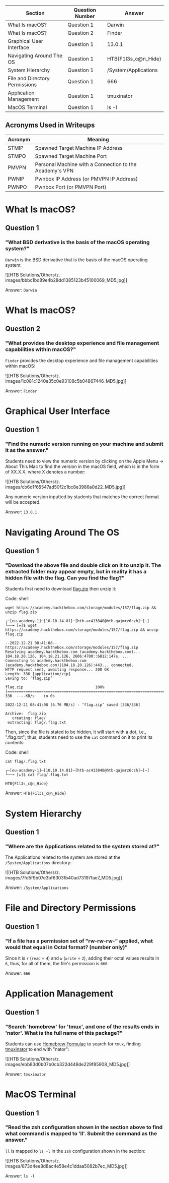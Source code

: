 
| Section                        | Question Number | Answer                |
| ------------------------------ | --------------- | --------------------- |
| What Is macOS?                 | Question 1      | Darwin                |
| What Is macOS?                 | Question 2      | Finder                |
| Graphical User Interface       | Question 1      | 13.0.1                |
| Navigating Around The OS       | Question 1      | HTB{F1l3s\_c@n\_Hide} |
| System Hierarchy               | Question 1      | /System/Applications  |
| File and Directory Permissions | Question 1      | 666                   |
| Application Management         | Question 1      | tmuxinator            |
| MacOS Terminal                 | Question 1      | ls -l                 |

## Acronyms Used in Writeups

| Acronym | Meaning |
| --- | --- |
| STMIP | Spawned Target Machine IP Address |
| STMPO | Spawned Target Machine Port |
| PMVPN | Personal Machine with a Connection to the Academy's VPN |
| PWNIP | Pwnbox IP Address (or PMVPN IP Address) |
| PWNPO | Pwnbox Port (or PMVPN Port) |

# What Is macOS?

## Question 1

### "What BSD derivative is the basis of the macOS operating system?"

`Darwin` is the BSD derivative that is the basis of the macOS operating system:

![[HTB Solutions/Others/z. images/bbbc1bd89e4b28dd1385123b45100069_MD5.jpg]]

Answer: `Darwin`

# What Is macOS?

## Question 2

### "What provides the desktop experience and file management capabilities within macOS?"

`Finder` provides the desktop experience and file management capabilities within macOS:

![[HTB Solutions/Others/z. images/1c081c1240e35c0e93108c5b04867446_MD5.jpg]]

Answer: `Finder`

# Graphical User Interface

## Question 1

### "Find the numeric version running on your machine and submit it as the answer."

Students need to view the numeric version by clicking on the Apple Menu -> About This Mac to find the version in the macOS field, which is in the form of XX.X.X, where X denotes a number:

![[HTB Solutions/Others/z. images/cb6d1f65547ad50f2c1bc8e3986a0d22_MD5.jpg]]

Any numeric version inputted by students that matches the correct format will be accepted.

Answer: `13.0.1`

# Navigating Around The OS

## Question 1

### "Download the above file and double click on it to unzip it. The extracted folder may appear empty, but in reality it has a hidden file with the flag. Can you find the flag?"

Students first need to download [flag.zip](https://academy.hackthebox.com/storage/modules/157/flag.zip) then unzip it:

Code: shell

```shell
wget https://academy.hackthebox.com/storage/modules/157/flag.zip && unzip flag.zip
```

```
┌─[eu-academy-1]─[10.10.14.81]─[htb-ac413848@htb-qajmrz6czh]─[~]
└──╼ [★]$ wget https://academy.hackthebox.com/storage/modules/157/flag.zip && unzip flag.zip

--2022-12-21 08:41:08--  https://academy.hackthebox.com/storage/modules/157/flag.zip
Resolving academy.hackthebox.com (academy.hackthebox.com)... 104.18.20.126, 104.18.21.126, 2606:4700::6812:147e, ...
Connecting to academy.hackthebox.com (academy.hackthebox.com)|104.18.20.126|:443... connected.
HTTP request sent, awaiting response... 200 OK
Length: 336 [application/zip]
Saving to: ‘flag.zip’

flag.zip                                100%[=============================================================================>]     336  --.-KB/s    in 0s      

2022-12-21 08:41:08 (6.76 MB/s) - ‘flag.zip’ saved [336/336]

Archive:  flag.zip
   creating: flag/
 extracting: flag/.flag.txt
```

Then, since the file is stated to be hidden, it will start with a dot, i.e., ".flag.txt"; thus, students need to use the `cat` command on it to print its contents:

Code: shell

```shell
cat flag/.flag.txt
```

```
┌─[eu-academy-1]─[10.10.14.81]─[htb-ac413848@htb-qajmrz6czh]─[~]
└──╼ [★]$ cat flag/.flag.txt

HTB{F1l3s_c@n_Hide}
```

Answer: `HTB{F1l3s_c@n_Hide}`

# System Hierarchy

## Question 1

### "Where are the Applications related to the system stored at?"

The Applications related to the system are stored at the `/System/Applications` directory:

![[HTB Solutions/Others/z. images/7fd5f9b07e3bf6303fb40ad73197fae7_MD5.jpg]]

Answer: `/System/Applications`

# File and Directory Permissions

## Question 1

### "If a file has a permission set of "rw-rw-rw-" applied, what would that equal in Octal format? (number only)"

Since it is `r` (`read` = `4`) and `w` (`write` = `2`), adding their octal values results in `6`, thus, for all of them, the file's permission is `666`.

Answer: `666`

# Application Management

## Question 1

### "Search 'homebrew' for 'tmux', and one of the results ends in 'nator'. What is the full name of this package?"

Students can use [Homebrew Formulae](https://formulae.brew.sh/) to search for `tmux`, finding [tmuxinator](https://formulae.brew.sh/formula/tmuxinator#default) to end with "nator":

![[HTB Solutions/Others/z. images/ebb83d0b07b0cb322d448de229f85908_MD5.jpg]]

Answer: `tmuxinator`

# MacOS Terminal

## Question 1

### "Read the zsh configuration shown in the section above to find what command is mapped to 'll'. Submit the command as the answer."

`ll` is mapped to `ls -l` in the `zsh` configuration shown in the section:

![[HTB Solutions/Others/z. images/873d4ee8d8ac4e58e4c1ddaa5082b7ec_MD5.jpg]]

Answer: `ls -l`
